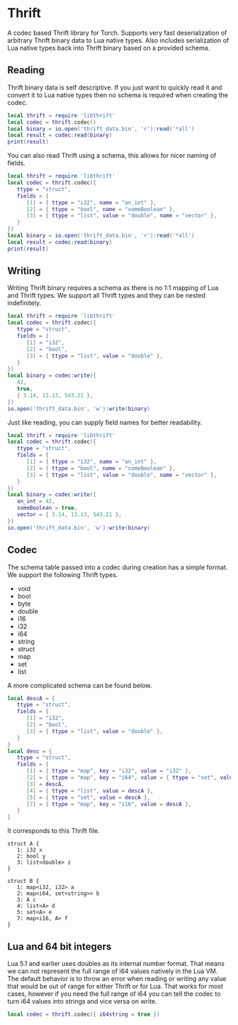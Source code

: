 Thrift
======

A codec based Thrift library for Torch. Supports very fast deserialization of
arbitrary Thrift binary data to Lua native types. Also includes serialization
of Lua native types back into Thrift binary based on a provided schema.

Reading
-------

Thrift binary data is self descriptive. If you just want to quickly
read it and convert it to Lua native types then no schema is required
when creating the codec.

```lua
local thrift = require 'libthrift'
local codec = thrift.codec()
local binary = io.open('thrift_data.bin', 'r'):read('*all')
local result = codec:read(binary)
print(result)
```

You can also read Thrift using a schema, this allows for nicer
naming of fields.

```lua
local thrift = require 'libthrift'
local codec = thrift.codec({
   ttype = "struct",
   fields = {
      [1] = { ttype = "i32", name = "an_int" },
      [2] = { ttype = "bool", name = "someBoolean" },
      [3] = { ttype = "list", value = "double", name = "vector" },
   }
})
local binary = io.open('thrift_data.bin', 'r'):read('*all')
local result = codec:read(binary)
print(result)
```

Writing
-------

Writing Thrift binary requires a schema as there is no 1:1 mapping
of Lua and Thrift types. We support all Thrift types and they can
be nested indefinitely.

```lua
local thrift = require 'libthrift'
local codec = thrift.codec({
   ttype = "struct",
   fields = {
      [1] = "i32",
      [2] = "bool",
      [3] = { ttype = "list", value = "double" },
   }
})
local binary = codec:write({
   42,
   true,
   { 3.14, 13.13, 543.21 },
})
io.open('thrift_data.bin', 'w'):write(binary)
```

Just like reading, you can supply field names for
better readability.

```lua
local thrift = require 'libthrift'
local codec = thrift.codec({
   ttype = "struct",
   fields = {
      [1] = { ttype = "i32", name = "an_int" },
      [2] = { ttype = "bool", name = "someBoolean" },
      [3] = { ttype = "list", value = "double", name = "vector" },
   }
})
local binary = codec:write({
   an_int = 42,
   someBoolean = true,
   vector = { 3.14, 13.13, 543.21 },
})
io.open('thrift_data.bin', 'w'):write(binary)
```

Codec
-----

The schema table passed into a codec during creation has a simple
format. We support the following Thrift types.

   - void
   - bool
   - byte
   - double
   - i16
   - i32
   - i64
   - string
   - struct
   - map
   - set
   - list

A more complicated schema can be found below.

```lua
local descA = {
   ttype = "struct",
   fields = {
      [1] = "i32",
      [2] = "bool",
      [3] = { ttype = "list", value = "double" },
   }
}
local desc = {
   ttype = "struct",
   fields = {
      [1] = { ttype = "map", key = "i32", value = "i32" },
      [2] = { ttype = "map", key = "i64", value = { ttype = "set", value = "string" } },
      [3] = descA,
      [4] = { ttype = "list", value = descA },
      [5] = { ttype = "set", value = descA },
      [7] = { ttype = "map", key = "i16", value = descA },
   }
}
```

It corresponds to this Thrift file.

```thrift
struct A {
   1: i32 x
   2: bool y
   3: list<double> z
}

struct B {
   1: map<i32, i32> a
   2: map<i64, set<string>> b
   3: A c
   4: list<A> d
   5: set<A> e
   7: map<i16, A> f
}
```

Lua and 64 bit integers
-----------------------

Lua 5.1 and earlier uses doubles as its internal number format.
That means we can not represent the full range of i64 values
natively in the Lua VM. The default behavior is to throw an error
when reading or writing any value that would be out of range
for either Thrift or for Lua. That works for most cases,
however if you need the full range of i64 you can tell the
codec to turn i64 values into strings and vice versa on write.

```lua
local codec = thrift.codec({ i64string = true })
```
